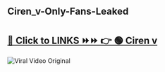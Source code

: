 
 ## Ciren_v-Only-Fans-Leaked

# <h2><a href="https://clipsfans.com/Ciren_v&ref=git">🔗 Click to LINKS ⏩⏩ 👉 🟢 Ciren v </a></h2>

<a href="https://clipsfans.com/Ciren_v&ref=git" rel="nofollow" data-target="animated-image.originalLink"><img src="https://i.ibb.co.com/xMMVF88/686577567.gif" alt="Viral Video Original" style="max-width: 100%; display: inline-block;" data-target="animated-image.originalImage"></a>
